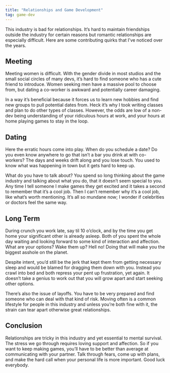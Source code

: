 ```yaml
---
title: "Relationships and Game Development"
tag: game-dev
---
```

This industry is bad for relationships. It’s hard to maintain friendships outside the industry for certain reasons but romantic relationships are especially difficult. Here are some contributing quirks that I’ve noticed over the years.

## Meeting
Meeting women is difficult. With the gender divide in most studios and the small social circles of many devs, it’s hard to find someone who has a cute friend to introduce. Women seeking men have a massive pool to choose from, but dating a co-worker is awkward and potentially career damaging.

In a way it’s beneficial because it forces us to learn new hobbies and find new groups to pull potential dates from. Heck it’s why I took writing classes and plan to do other types of classes. However, the odds are low of a non-dev being understanding of your ridiculous hours at work, and your hours at home playing games to stay in the loop.

## Dating
Here the erratic hours come into play. When do you schedule a date? Do you even know anywhere to go that isn’t a bar you drink at with co-workers? The days and weeks drift along and you lose touch. You used to know what was happening in town but it gets hard to keep up.

What do you have to talk about? You spend so long thinking about the game industry and talking about what you do, that it doesn’t seem special to you. Any time I tell someone I make games they get excited and it takes a second to remember that it’s a cool job. Then I can’t remember why it’s a cool job, like what’s worth mentioning. It’s all so mundane now; I wonder if celebrities or doctors feel the same way.

## Long Term
During crunch you work late, say til 10 o’clock, and by the time you get home your significant other is already asleep. Both of you spent the whole day waiting and looking forward to some kind of interaction and affection. What are your options? Wake them up? Hell no! Doing that will make you the biggest asshole on the planet.

Despite intent, you’d still be the jerk that kept them from getting necessary sleep and would be blamed for dragging them down with you. Instead you crawl into bed and both repress your pent up frustration, yet again. It doesn’t take a genius to work out that you will grow apart and start seeking other options.

There’s also the issue of layoffs. You have to be very prepared and find someone who can deal with that kind of risk. Moving often is a common lifestyle for people in this industry and unless you’re both fine with it, the strain can tear apart otherwise great relationships.

## Conclusion
Relationships are tricky in this industry and yet essential to mental survival. The stress we go through requires loving support and affection. So if you want to keep making games, you’ll have to be better than average at communicating with your partner. Talk through fears, come up with plans, and make the hard call when your personal life is more important. Good luck everybody.
